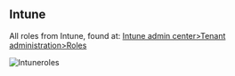 ## Intune
All roles from Intune, found at: [Intune admin center>Tenant administration>Roles](https://intune.microsoft.com/#view/Microsoft_Intune_DeviceSettings/RolesLandingMenuBlade/~/roles)


![Intuneroles](https://oceanleaf.ch/content/images/size/w1000/2023/05/intune.png)